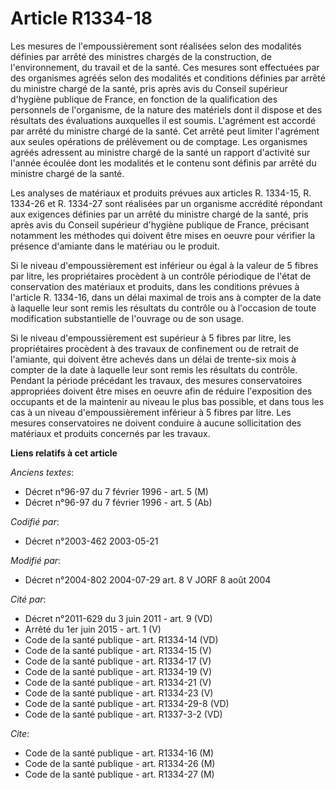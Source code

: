 # Article R1334-18

Les mesures de l'empoussièrement sont réalisées selon des modalités définies par arrêté des ministres chargés de la
construction, de l'environnement, du travail et de la santé. Ces mesures sont effectuées par des organismes agréés selon des
modalités et conditions définies par arrêté du ministre chargé de la santé, pris après avis du Conseil supérieur d'hygiène
publique de France, en fonction de la qualification des personnels de l'organisme, de la nature des matériels dont il dispose
et des résultats des évaluations auxquelles il est soumis. L'agrément est accordé par arrêté du ministre chargé de la santé.
Cet arrêté peut limiter l'agrément aux seules opérations de prélèvement ou de comptage. Les organismes agréés adressent au
ministre chargé de la santé un rapport d'activité sur l'année écoulée dont les modalités et le contenu sont définis par
arrêté du ministre chargé de la santé.

Les analyses de matériaux et produits prévues aux articles R. 1334-15, R. 1334-26 et R. 1334-27 sont réalisées par un
organisme accrédité répondant aux exigences définies par un arrêté du ministre chargé de la santé, pris après avis du Conseil
supérieur d'hygiène publique de France, précisant notamment les méthodes qui doivent être mises en oeuvre pour vérifier la
présence d'amiante dans le matériau ou le produit.

Si le niveau d'empoussièrement est inférieur ou égal à la valeur de 5 fibres par litre, les propriétaires procèdent à un
contrôle périodique de l'état de conservation des matériaux et produits, dans les conditions prévues à l'article R. 1334-16,
dans un délai maximal de trois ans à compter de la date à laquelle leur sont remis les résultats du contrôle ou à l'occasion
de toute modification substantielle de l'ouvrage ou de son usage.

Si le niveau d'empoussièrement est supérieur à 5 fibres par litre, les propriétaires procèdent à des travaux de confinement
ou de retrait de l'amiante, qui doivent être achevés dans un délai de trente-six mois à compter de la date à laquelle leur
sont remis les résultats du contrôle. Pendant la période précédant les travaux, des mesures conservatoires appropriées
doivent être mises en oeuvre afin de réduire l'exposition des occupants et de la maintenir au niveau le plus bas possible, et
dans tous les cas à un niveau d'empoussièrement inférieur à 5 fibres par litre. Les mesures conservatoires ne doivent
conduire à aucune sollicitation des matériaux et produits concernés par les travaux.

**Liens relatifs à cet article**

_Anciens textes_:

  - Décret n°96-97 du 7 février 1996 - art. 5 (M)
  - Décret n°96-97 du 7 février 1996 - art. 5 (Ab)

_Codifié par_:

  - Décret n°2003-462 2003-05-21

_Modifié par_:

  - Décret n°2004-802 2004-07-29 art. 8 V JORF 8 août 2004

_Cité par_:

  - Décret n°2011-629 du 3 juin 2011 - art. 9 (VD)
  - Arrêté du 1er juin 2015 - art. 1 (V)
  - Code de la santé publique - art. R1334-14 (VD)
  - Code de la santé publique - art. R1334-15 (V)
  - Code de la santé publique - art. R1334-17 (V)
  - Code de la santé publique - art. R1334-19 (V)
  - Code de la santé publique - art. R1334-21 (V)
  - Code de la santé publique - art. R1334-23 (V)
  - Code de la santé publique - art. R1334-29-8 (VD)
  - Code de la santé publique - art. R1337-3-2 (VD)

_Cite_:

  - Code de la santé publique - art. R1334-16 (M)
  - Code de la santé publique - art. R1334-26 (M)
  - Code de la santé publique - art. R1334-27 (M)
